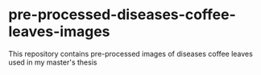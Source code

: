# pre-processed-diseases-coffee-leaves-images
This repository contains pre-processed images of diseases coffee leaves used in my master's thesis
